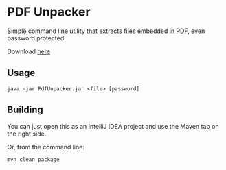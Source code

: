 PDF Unpacker
============
Simple command line utility that extracts files embedded in PDF, even password protected.

Download [here](https://github.com/dmkng/PdfUnpacker/releases/latest)

Usage
-----
```
java -jar PdfUnpacker.jar <file> [password]
```

Building
--------
You can just open this as an IntelliJ IDEA project and use the Maven tab on the right side.

Or, from the command line:
```
mvn clean package
```
